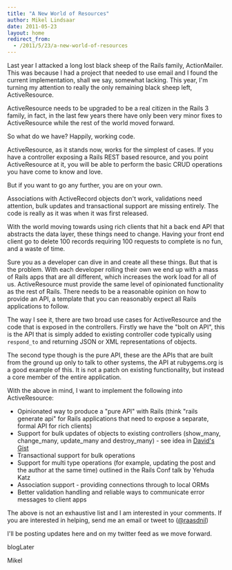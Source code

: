 ```yaml
---
title: "A New World of Resources"
author: Mikel Lindsaar
date: 2011-05-23
layout: home
redirect_from:
  - /2011/5/23/a-new-world-of-resources
---
```

Last year I attacked a long lost black sheep of the Rails family,
ActionMailer. This was because I had a project that needed to use email
and I found the current implementation, shall we say, somewhat lacking.
This year, I'm turning my attention to really the only remaining black
sheep left, ActiveResource.

ActiveResource needs to be upgraded to be a real citizen in the Rails 3
family, in fact, in the last few years there have only been very minor
fixes to ActiveResource while the rest of the world moved forward.

So what do we have? Happily, working code.

ActiveResource, as it stands now, works for the simplest of cases. If
you have a controller exposing a Rails REST based resource, and you
point ActiveResource at it, you will be able to perform the basic CRUD
operations you have come to know and love.

But if you want to go any further, you are on your own.

Associations with ActiveRecord objects don't work, validations need
attention, bulk updates and transactional support are missing entirely.
The code is really as it was when it was first released.

With the world moving towards using rich clients that hit a back end API
that abstracts the data layer, these things need to change. Having your
front end client go to delete 100 records requiring 100 requests to
complete is no fun, and a waste of time.

Sure you as a developer can dive in and create all these things. But
that is the problem. With each developer rolling their own we end up
with a mass of Rails apps that are all different, which increases the
work load for all of us. ActiveResource must provide the same level of
opinionated functionality as the rest of Rails. There needs to be a
reasonable opinion on how to provide an API, a template that you can
reasonably expect all Rails applications to follow.

The way I see it, there are two broad use cases for ActiveResource and
the code that is exposed in the controllers. Firstly we have the "bolt
on API", this is the API that is simply added to existing controller
code typically using `respond_to` and returning JSON or XML
representations of objects.

The second type though is the pure API, these are the APIs that are
built from the ground up only to talk to other systems, the API at
rubygems.org is a good example of this. It is not a patch on existing
functionality, but instead a core member of the entire application.

With the above in mind, I want to implement the following into
ActiveResource:

-   Opinionated way to produce a "pure API" with Rails (think "rails
    generate api" for Rails applications that need to expose a separate,
    formal API for rich clients)
-   Support for bulk updates of objects to existing controllers
    (show_many, change_many, update_many and destroy_many) - see idea in
    [David's Gist](https://gist.github.com/981520)
-   Transactional support for bulk operations
-   Support for multi type operations (for example, updating the post
    and the author at the same time) outlined in the Rails Conf talk by
    Yehuda Katz
-   Association support - providing connections through to local ORMs
-   Better validation handling and reliable ways to communicate error
    messages to client apps

The above is not an exhaustive list and I am interested in your
comments. If you are interested in helping, send me an email or tweet to
([\@raasdnil](http://twitter.com/raasdnil))

I'll be posting updates here and on my twitter feed as we move forward.

blogLater

Mikel
